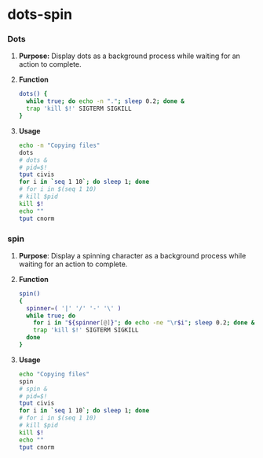 # dots-spin

### Dots

1.  **Purpose:** Display dots as a background process while waiting for an action to complete.

2. **Function**

   ```bash
   dots() {
     while true; do echo -n "."; sleep 0.2; done &
     trap 'kill $!' SIGTERM SIGKILL
   }
   ```

3. **Usage**

   ```bash
   echo -n "Copying files"
   dots
   # dots &
   # pid=$!
   tput civis
   for i in `seq 1 10`; do sleep 1; done
   # for i in $(seq 1 10)
   # kill $pid
   kill $!
   echo ""
   tput cnorm
   ```



### spin

1. **Purpose**: Display a spinning character as a background process while waiting for an action to complete.

2. **Function**

   ```bash
   spin()
   {
     spinner=( '|' '/' '-' '\' )
     while true; do
       for i in "${spinner[@]}"; do echo -ne "\r$i"; sleep 0.2; done &
       trap 'kill $!' SIGTERM SIGKILL
     done
   }
   ```

3. **Usage**

   ```bash
   echo "Copying files"
   spin
   # spin &
   # pid=$!
   tput civis
   for i in `seq 1 10`; do sleep 1; done
   # for i in $(seq 1 10)
   # kill $pid
   kill $!
   echo ""
   tput cnorm
  ```
